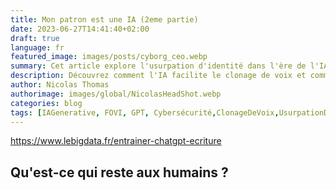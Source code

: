 ```yaml
---
title: Mon patron est une IA (2eme partie)
date: 2023-06-27T14:41:40+02:00
draft: true
language: fr
featured_image: images/posts/cyborg_ceo.webp
summary: Cet article explore l'usurpation d'identité dans l'ère de l'IA, en mettant l'accent sur le clonage de voix et son impact sur la cybersécurité. Il souligne l'importance de solutions avancées comme Sealfie pour protéger les entreprises contre les usurpateurs.
description: Découvrez comment l'IA facilite le clonage de voix et comment cela impacte la cybersécurité. Apprenez comment Sealfie arme les entreprises avec la technologie nécessaire pour se protéger contre les usurpateurs. Explorez l'usurpation d'identité dans l'ère de l'IA et comment se préparer pour l'avenir.
author: Nicolas Thomas
authorimage: images/global/NicolasHeadShot.webp
categories: blog
tags: [IAGenerative, FOVI, GPT, Cybersécurité,ClonageDeVoix,UsurpationDidentité]
---
```



https://www.lebigdata.fr/entrainer-chatgpt-ecriture


## Qu'est-ce qui reste aux humains ?